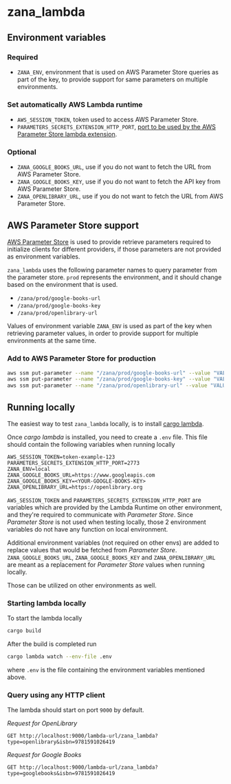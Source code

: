 # zana_lambda

## Environment variables

### Required

- `ZANA_ENV`, environment that is used on AWS Parameter Store queries as part of the key, to provide support for same parameters on multiple environments.

### Set automatically AWS Lambda runtime
- `AWS_SESSION_TOKEN`, token used to access AWS Parameter Store.
- `PARAMETERS_SECRETS_EXTENSION_HTTP_PORT`, [port to be used by the AWS Parameter Store lambda extension](https://docs.aws.amazon.com/secretsmanager/latest/userguide/retrieving-secrets_lambda.html#retrieving-secrets_lambda_env-var).

### Optional

- `ZANA_GOOGLE_BOOKS_URL`, use if you do not want to fetch the URL from AWS Parameter Store.
- `ZANA_GOOGLE_BOOKS_KEY`, use if you do not want to fetch the API key from AWS Parameter Store.
- `ZANA_OPENLIBRARY_URL`, use if you do not want to fetch the URL from AWS Parameter Store.

## AWS Parameter Store support

[AWS Parameter Store](https://docs.aws.amazon.com/systems-manager/latest/userguide/systems-manager-parameter-store.html) is used
to provide retrieve parameters required to initialize clients for different providers, if those parameters are not provided as
environment variables.

`zana_lambda` uses the following parameter names to query parameter from the parameter store. `prod` represents the environment, and it should change
based on the environment that is used.
- `/zana/prod/google-books-url`
- `/zana/prod/google-books-key`
- `/zana/prod/openlibrary-url`

Values of environment variable `ZANA_ENV` is used as part of the key when retrieving parameter values, 
in order to provide support for multiple environments at the same time.

### Add to AWS Parameter Store for production

```sh
aws ssm put-parameter --name "/zana/prod/google-books-url" --value "VALUE-HERE" --type String
aws ssm put-parameter --name "/zana/prod/google-books-key" --value "VALUE-HERE" --type SecureString
aws ssm put-parameter --name "/zana/prod/openlibrary-url" --value "VALUE-HERE" --type String
```

## Running locally

The easiest way to test `zana_lambda` locally, is to install
[cargo lambda](https://www.cargo-lambda.info/guide/getting-started.html).

Once _cargo lambda_ is installed, you need to create a `.env` file.
This file should contain the following variables when running locally

```
AWS_SESSION_TOKEN=token-example-123
PARAMETERS_SECRETS_EXTENSION_HTTP_PORT=2773
ZANA_ENV=local
ZANA_GOOGLE_BOOKS_URL=https://www.googleapis.com
ZANA_GOOGLE_BOOKS_KEY=<YOUR-GOOGLE-BOOKS-KEY>
ZANA_OPENLIBRARY_URL=https://openlibrary.org
```

`AWS_SESSION_TOKEN` and `PARAMETERS_SECRETS_EXTENSION_HTTP_PORT` are variables which are provided by the Lambda Runtime 
on other environment, and they're required to communicate with _Parameter Store_.
Since _Parameter Store_ is not used when testing locally, those 2 environment variables do not have any function on local environment.

Additional environment variables (not required on other envs) are added to replace values that would be fetched from _Parameter Store_.
`ZANA_GOOGLE_BOOKS_URL`, `ZANA_GOOGLE_BOOKS_KEY` and `ZANA_OPENLIBRARY_URL` are meant as a replacement for _Parameter Store_ values when running locally.

Those can be utilized on other environments as well.

### Starting lambda locally

To start the lambda locally

```sh
cargo build
```

After the build is completed run 
```sh
cargo lambda watch --env-file .env
```
where `.env` is the file containing the environment variables mentioned above.

### Query using any HTTP client

The lambda should start on port `9000` by default.

_Request for OpenLibrary_
```
GET http://localhost:9000/lambda-url/zana_lambda?type=openlibrary&isbn=9781591026419
```

_Request for Google Books_
```
GET http://localhost:9000/lambda-url/zana_lambda?type=googlebooks&isbn=9781591026419
```
